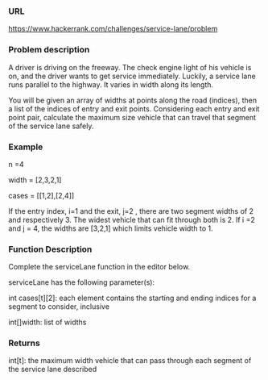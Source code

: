 ### URL

https://www.hackerrank.com/challenges/service-lane/problem

### Problem description

A driver is driving on the freeway. The check engine light of his vehicle is on, and the driver wants to get service
immediately. Luckily, a service lane runs parallel to the highway. It varies in width along its length.

You will be given an array of widths at points along the road (indices), then a list of the indices of entry and exit
points. Considering each entry and exit point pair, calculate the maximum size vehicle that can travel that segment of
the service lane safely.

### Example

n =4

width = [2,3,2,1]

cases = [[1,2],[2,4]]

If the entry index, i=1 and the exit, j=2 , there are two segment widths of  2 and respectively 3. The widest vehicle that can fit
through both is  2. If i =2 and j = 4, the widths are [3,2,1] which limits vehicle width to 1.

### Function Description

Complete the serviceLane function in the editor below.

serviceLane has the following parameter(s):

int cases[t][2]: each element contains the starting and ending indices for a segment to consider, inclusive

int[]width: list of widths

### Returns


int[t]: the maximum width vehicle that can pass through each segment of the service lane described


